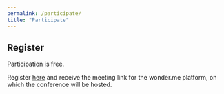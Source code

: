 ```yaml
---
permalink: /participate/
title: "Participate"
---
```


## Register

Participation is free. 

Register [here](https://forms.gle/1HwKrQJvCRyJ4K6y5) and receive the meeting link for the wonder.me platform, on which the conference will be hosted.

<!-- https://app.wonder.me/?spaceId=e6772aa6-3c31-4cbf-903a-22f1d68b2aba -->
